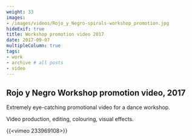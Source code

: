 ```yaml
---
weight: 33
images:
- /images/videos/Rojo_y_Negro-spirals-workshop_promotion.jpg
hideExif: true
title: Workshop promotion video 2017
date: 2017-09-07
multipleColumn: true
tags:
- work
- archive # all posts
- video
---
```


## Rojo y Negro Workshop promotion video, 2017

Extremely eye-catching promotional video for a dance workshop.

Video production, editing, colouring, visual effects.

{{<vimeo 233969108>}}
